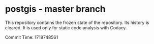 # postgis - master branch

This repository contains the frozen state of the repository.
Its history is cleared. It is used only for static code
analysis with Codacy.

Commit Time: 1718748561